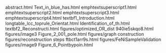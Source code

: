abstract.html
Text_in_blue_has.html
emphtextsuperscript1.html
emphtextsuperscript2.html
emphtextsuperscript3.html
emphtextsuperscript4.html
textbf1_Introduction.html
longtable_lcc_toprule_Orientat.html
Identification_of_th.html
textbf2_Reconstructi.html
figures/optimized_OR_dist
940ie5skqo8.html
figures/image3
Figure_2_001_pole.html
figures/graph construction
figures/reconstruction steps
ftbct1arr9s.html
figures/FeNiSampleValidation
figures/image9
Figure_6_Pointbypoin.html